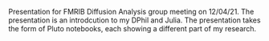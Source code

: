 Presentation for FMRIB Diffusion Analysis group meeting on 12/04/21. The presentation is an introdcution to my DPhil and Julia. The presentation takes the form of Pluto notebooks, each showing a different part of my research.
